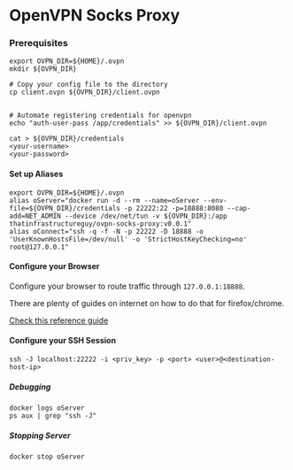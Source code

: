 # OpenVPN Socks Proxy


### Prerequisites

```
export OVPN_DIR=${HOME}/.ovpn
mkdir ${OVPN_DIR} 

# Copy your config file to the directory
cp client.ovpn ${OVPN_DIR}/client.ovpn


# Automate registering credentials for openvpn
echo "auth-user-pass /app/credentials" >> ${OVPN_DIR}/client.ovpn

cat > ${OVPN_DIR}/credentials
<your-username>
<your-password>
```

#### Set up Aliases

```
export OVPN_DIR=${HOME}/.ovpn
alias oServer="docker run -d --rm --name=oServer --env-file=${OVPN_DIR}/credentials -p 22222:22 -p=18888:8080 --cap-add=NET_ADMIN --device /dev/net/tun -v ${OVPN_DIR}:/app thatinfrastructureguy/ovpn-socks-proxy:v0.0.1"
alias oConnect="ssh -q -f -N -p 22222 -D 18888 -o 'UserKnownHostsFile=/dev/null' -o 'StrictHostKeyChecking=no' root@127.0.0.1"
```

#### Configure your Browser

Configure your browser to route traffic through `127.0.0.1:18888`. 

There are plenty of guides on internet on how to do that for firefox/chrome. 

[Check this reference guide](https://linuxize.com/post/how-to-setup-ssh-socks-tunnel-for-private-browsing/#configuring-your-browser-to-use-proxy)


#### Configure your SSH Session

```
ssh -J localhost:22222 -i <priv_key> -p <port> <user>@<destination-host-ip>
```

##### Debugging

```
docker logs oServer
ps aux | grep "ssh -J"
```

##### Stopping Server

```
docker stop oServer
```
